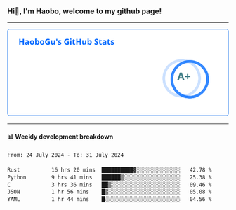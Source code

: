 <!--<h2 align="center"> Hi👋, I'm Haobo, welcome to my github page! </h2>-->
### Hi👋, I'm Haobo, welcome to my github page!
-------

<img href="https://github.com/HaoboGu" src="assets/stats.svg" alt="github stats" /> 

-------

#### 📊 **Weekly development breakdown**
<!--START_SECTION:waka-->

```txt
From: 24 July 2024 - To: 31 July 2024

Rust          16 hrs 20 mins  ██████████▓░░░░░░░░░░░░░░   42.78 %
Python        9 hrs 41 mins   ██████▒░░░░░░░░░░░░░░░░░░   25.38 %
C             3 hrs 36 mins   ██▒░░░░░░░░░░░░░░░░░░░░░░   09.46 %
JSON          1 hr 56 mins    █▒░░░░░░░░░░░░░░░░░░░░░░░   05.08 %
YAML          1 hr 44 mins    █░░░░░░░░░░░░░░░░░░░░░░░░   04.56 %
```

<!--END_SECTION:waka-->
<!--
backup url: https://github-readme-status-dusky-ten.vercel.app/api?username=HaoboGu&count_private=true&show_icons=true&theme=transparent&border_color=2f80ed
-->
<!--
**HaoboGu/HaoboGu** is a ✨ _special_ ✨ repository because its `README.md` (this file) appears on your GitHub profile.

Here are some ideas to get you started:

- 🔭 I’m currently working on AI-assisted programming tools
- 🌱 I’m currently learning ...
- 👯 I’m looking to collaborate on ...
- 🤔 I’m looking for help with ...
- 💬 Ask me about ...
- 📫 How to reach me: ...
- 😄 Pronouns: ...
- ⚡ Fun fact: ...
-->
